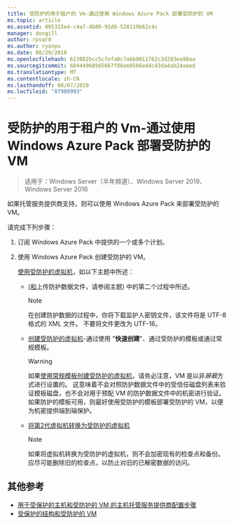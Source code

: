 ```yaml
---
title: 受防护的用于租户的 Vm-通过使用 Windows Azure Pack 部署受防护的 VM
ms.topic: article
ms.assetid: 095315e4-c4a7-4b80-91d8-528119b62c4c
manager: dongill
author: rpsqrd
ms.author: ryanpu
ms.date: 08/29/2018
ms.openlocfilehash: 613082bcc5cfefa0c7abb0011762c3d283ea98aa
ms.sourcegitcommit: 68444968565667f86ee0586ed4c43da4ab24aaed
ms.translationtype: MT
ms.contentlocale: zh-CN
ms.lasthandoff: 08/07/2020
ms.locfileid: "87989993"
---
```

# <a name="shielded-vms--for-tenants---deploying-a-shielded-vm-by-using-windows-azure-pack"></a>受防护的用于租户的 Vm-通过使用 Windows Azure Pack 部署受防护的 VM

>适用于：Windows Server（半年频道）、Windows Server 2019、Windows Server 2016

如果托管服务提供商支持，则可以使用 Windows Azure Pack 来部署受防护的 VM。

请完成下列步骤：

1. 订阅 Windows Azure Pack 中提供的一个或多个计划。

2. 使用 Windows Azure Pack 创建受防护的 VM。

    [使用受防护的虚拟机](/previous-versions/azure/windows-server-azure-pack/mt720674(v=technet.10))，如以下主题中所述：

   - [ (和](/previous-versions/azure/windows-server-azure-pack/mt720672(v=technet.10))上传防护数据文件，请参阅主题) 中的第二个过程中所述。

     > [!NOTE]
     > 在创建防护数据的过程中，你将下载监护人密钥文件，该文件将是 UTF-8 格式的 XML 文件。 不要将文件更改为 UTF-16。

   - [创建受防护的虚拟机](/previous-versions/azure/windows-server-azure-pack/mt720673(v=technet.10))-通过使用 "**快速创建**"、通过受防护的模板或通过常规模板。

       > [!WARNING]
       > 如果[使用常规模板创建受防护的虚拟机](/previous-versions/azure/windows-server-azure-pack/mt720673(v=technet.10)#Anchor_2)，请务必注意，VM 是以非*屏蔽*方式进行设置的。 这意味着不会对照防护数据文件中的受信任磁盘列表来验证模板磁盘，也不会对用于预配 VM 的防护数据文件中的机密进行验证。 如果防护的模板可用，则最好使用受防护的模板部署受防护的 VM，以便为机密提供端到端保护。

   - [将第2代虚拟机转换为受防护的虚拟机](/previous-versions/azure/windows-server-azure-pack/mt720670(v=technet.10))

       > [!NOTE]
       > 如果将虚拟机转换为受防护的虚拟机，则不会加密现有的检查点和备份。 应尽可能删除旧的检查点，以防止对旧的已解密数据的访问。

## <a name="additional-references"></a>其他参考

- [用于受保护的主机和受防护的 VM 的主机托管服务提供商配置步骤](guarded-fabric-configuration-scenarios-for-shielded-vms-overview.md)
- [受保护的结构和受防护的 VM](guarded-fabric-and-shielded-vms-top-node.md)